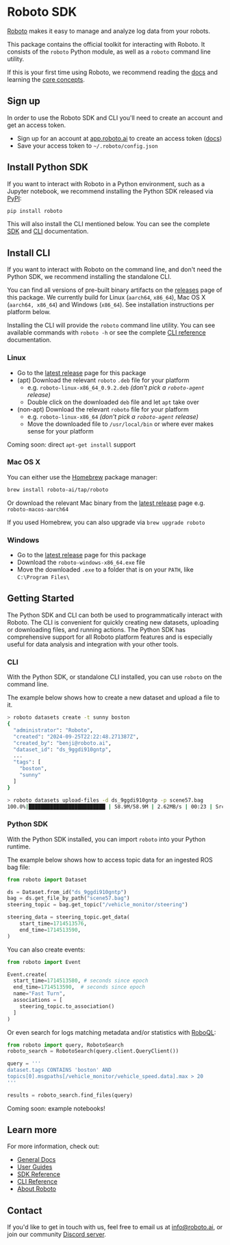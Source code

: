 # Roboto SDK

[Roboto](https://www.roboto.ai/) makes it easy to manage and analyze log data from your robots.

This package contains the official toolkit for interacting with Roboto.
It consists of the `roboto` Python module, as well as a `roboto` command line utility.

If this is your first time using Roboto, we recommend reading the [docs](https://docs.roboto.ai/) and learning the [core concepts](https://docs.roboto.ai/learn/concepts.html).

## Sign up

In order to use the Roboto SDK and CLI you'll need to create an account and get an access token.

- Sign up for an account at [app.roboto.ai](https://app.roboto.ai) to create an access token ([docs](https://docs.roboto.ai/getting-started/programmatic-access.html))
- Save your access token to `~/.roboto/config.json`

## Install Python SDK

If you want to interact with Roboto in a Python environment, such as a Jupyter notebook, we recommend installing the Python SDK released via [PyPI](https://pypi.org/project/roboto/):

```bash
pip install roboto
```

This will also install the CLI mentioned below. You can see the complete [SDK](https://docs.roboto.ai/reference/python-sdk/roboto/index.html) and [CLI](https://docs.roboto.ai/reference/cli.html) documentation.

## Install CLI

If you want to interact with Roboto on the command line, and don't need the Python SDK, we recommend installing the standalone CLI.

You can find all versions of pre-built binary artifacts on the [releases](https://github.com/roboto-ai/roboto-python-sdk/releases) page of this package. We currently build for Linux (`aarch64`, `x86_64`), Mac OS X (`aarch64, x86_64`) and Windows (`x86_64`). See installation instructions per platform below.

Installing the CLI will provide the `roboto` command line utility. You can see available commands with `roboto -h` or see the complete [CLI reference](https://docs.roboto.ai/reference/cli.html)  documentation.

### Linux

- Go to the [latest release](https://github.com/roboto-ai/roboto-python-sdk/releases/latest) page for this package
- (apt) Download the relevant `roboto` `.deb` file for your platform
  - e.g. `roboto-linux-x86_64_0.9.2.deb` *(don't pick a `roboto-agent` release)*
  - Double click on the downloaded `deb` file and let `apt` take over
- (non-apt) Download the relevant `roboto` file for your platform
  - e.g. `roboto-linux-x86_64` *(don't pick a `roboto-agent` release)*
  - Move the downloaded file to `/usr/local/bin` or where ever makes sense for your platform

Coming soon: direct `apt-get install` support

### Mac OS X

You can either use the [Homebrew](https://brew.sh/) package manager:

```bash
brew install roboto-ai/tap/roboto
```

Or download the relevant Mac binary from the [latest release](https://github.com/roboto-ai/roboto-python-sdk/releases/latest) page e.g. `roboto-macos-aarch64`

If you used Homebrew, you can also upgrade via `brew upgrade roboto`

### Windows

- Go to the [latest release](https://github.com/roboto-ai/roboto-python-sdk/releases/latest) page for this package
- Download the `roboto-windows-x86_64.exe` file
- Move the downloaded `.exe` to a folder that is on your `PATH`, like `C:\Program Files\`

## Getting Started

The Python SDK and CLI can both be used to programmatically interact with Roboto. The CLI is  convenient for quickly creating new datasets, uploading or downloading files, and running actions. The Python SDK has comprehensive support for all Roboto platform features and is especially useful for data analysis and integration with your other tools.

### CLI

With the Python SDK, or standalone CLI installed, you can use `roboto` on the command line.

The example below shows how to create a new dataset and upload a file to it.

```bash
> roboto datasets create -t sunny boston
{
  "administrator": "Roboto",
  "created": "2024-09-25T22:22:48.271387Z",
  "created_by": "benji@roboto.ai",
  "dataset_id": "ds_9ggdi910gntp",
  ...
  "tags": [
    "boston",
    "sunny"
  ]
}

> roboto datasets upload-files -d ds_9ggdi910gntp -p scene57.bag
100.0%|█████████████████████████ | 58.9M/58.9M | 2.62MB/s | 00:23 | Src: 1 file
```

### Python SDK

With the Python SDK installed, you can import `roboto` into your Python runtime.

The example below shows how to access topic data for an ingested ROS bag file:

```python
from roboto import Dataset

ds = Dataset.from_id("ds_9ggdi910gntp")
bag = ds.get_file_by_path("scene57.bag")
steering_topic = bag.get_topic("/vehicle_monitor/steering")

steering_data = steering_topic.get_data(
    start_time=1714513576,
    end_time=1714513590,
)
```

You can also create events:

```python
from roboto import Event

Event.create(
  start_time=1714513580, # seconds since epoch
  end_time=1714513590,  # seconds since epoch
  name="Fast Turn",
  associations = [
    steering_topic.to_association()
  ]
)
```

Or even search for logs matching metadata and/or statistics with [RoboQL](https://docs.roboto.ai/roboql/overview.html):

```python
from roboto import query, RobotoSearch
roboto_search = RobotoSearch(query.client.QueryClient())

query = '''
dataset.tags CONTAINS 'boston' AND
topics[0].msgpaths[/vehicle_monitor/vehicle_speed.data].max > 20
'''

results = roboto_search.find_files(query)
```

Coming soon: example notebooks!

## Learn more

For more information, check out:
* [General Docs](https://docs.roboto.ai/)
* [User Guides](https://docs.roboto.ai/user-guides/index.html)
* [SDK Reference](https://docs.roboto.ai/reference/python-sdk/roboto/index.html)
* [CLI Reference](https://docs.roboto.ai/reference/cli.html)
* [About Roboto](https://www.roboto.ai/about)

## Contact

If you'd like to get in touch with us, feel free to email us at info@roboto.ai, or join our community [Discord server](https://discord.gg/r8RXceqnqH).
